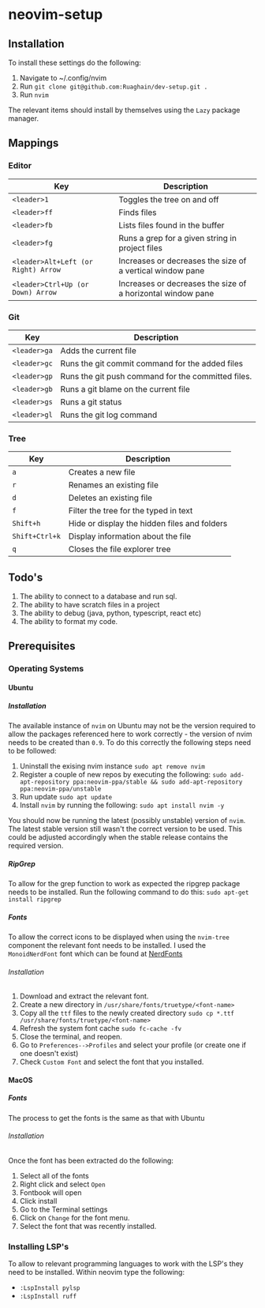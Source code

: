# neovim-setup

## Installation

To install these settings do the following:

1. Navigate to ~/.config/nvim
3. Run `git clone git@github.com:Ruaghain/dev-setup.git .`
4. Run `nvim`

The relevant items should install by themselves using the `Lazy` package manager.

## Mappings

### Editor

|Key| Description|
|--|--|
|`<leader>1` | Toggles the tree on and off |
|`<leader>ff` | Finds files |
|`<leader>fb` | Lists files found in the buffer |
|`<leader>fg` | Runs a grep for a given string in project files |
|`<leader>Alt+Left (or Right) Arrow` | Increases or decreases the size of a vertical window pane |
|`<leader>Ctrl+Up (or Down) Arrow` | Increases or decreases the size of a horizontal window pane |

### Git

|Key| Description|
|--|--|
|`<leader>ga` | Adds the current file |
|`<leader>gc` | Runs the git commit command for the added files |
|`<leader>gp` | Runs the git push command for the committed files. |
|`<leader>gb` | Runs a git blame on the current file |
|`<leader>gs` | Runs a git status |
|`<leader>gl` | Runs the git log command |

### Tree

|Key| Description|
|--|--|
|`a`| Creates a new file |
|`r`| Renames an existing file |
|`d`| Deletes an existing file |
|`f`| Filter the tree for the typed in text |
|`Shift+h` | Hide or display the hidden files and folders |
|`Shift+Ctrl+k` | Display information about the file |
|`q` | Closes the file explorer tree |


## Todo's
1. The ability to connect to a database and run sql.
2. The ability to have scratch files in a project
3. The ability to debug (java, python, typescript, react etc)
4. The ability to format my code.

## Prerequisites

### Operating Systems

#### Ubuntu

##### Installation
The available instance of `nvim` on Ubuntu may not be the version required to allow the packages referenced here to work correctly - the version of nvim needs to be created than `0.9`. To do this correctly the following steps need to be followed:

1. Uninstall the exising nvim instance `sudo apt remove nvim`
2. Register a couple of new repos by executing the following: `sudo add-apt-repository ppa:neovim-ppa/stable && sudo add-apt-repository ppa:neovim-ppa/unstable`
3. Run update `sudo apt update`
4. Install `nvim` by running the following: `sudo apt install nvim -y`

You should now be running the latest (possibly unstable) version of `nvim`. The latest stable version still wasn't the correct version to be used. This could be adjusted accordingly when the stable release contains the required version.

##### RipGrep
To allow for the grep function to work as expected the ripgrep package needs to be installed. Run the following command to do this: `sudo apt-get install ripgrep`

##### Fonts
To allow the correct icons to be displayed when using the `nvim-tree` component the relevant font needs to be installed. I used the `MonoidNerdFont` font which can be found at [NerdFonts](https://www.nerdfonts.com/)

###### Installation
1. Download and extract the relevant font.
2. Create a new directory in `/usr/share/fonts/truetype/<font-name>`
3. Copy all the `ttf` files to the newly created directory `sudo cp *.ttf /usr/share/fonts/truetype/<font-name>`
4. Refresh the system font cache `sudo fc-cache -fv`
5. Close the terminal, and reopen.
6. Go to `Preferences-->Profiles` and select your profile (or create one if one doesn't exist)
7. Check `Custom Font` and select the font that you installed.

#### MacOS

##### Fonts

The process to get the fonts is the same as that with Ubuntu

###### Installation

Once the font has been extracted do the following:
1. Select all of the fonts
2. Right click and select `Open`
3. Fontbook will open
4. Click install
5. Go to the Terminal settings
6. Click on `Change` for the font menu.
7. Select the font that was recently installed.

### Installing LSP's

To allow to relevant programming languages to work with the LSP's they need to be installed. Within neovim type the following:
* `:LspInstall pylsp`
* `:LspInstall ruff`
